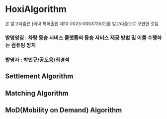 # HoxiAlgorithm
본 알고리즘은 [국내 특허출원 제10-2023-0053735호]를 알고리즘으로 구현한 것임
### 발명명칭 : 차량 동승 서비스 플랫폼의 동승 서비스 제공 방법 및 이를 수행하는 컴퓨팅 장치
### 발명자 : 박민규/공도웅/최경석
## Settlement Algorithm
## Matching Algorithm
## MoD(Mobility on Demand) Algorithm
